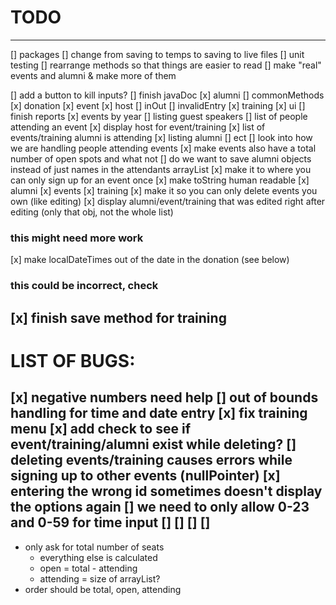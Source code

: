 # TODO
---
[] packages
[] change from saving to temps to saving to live files
[] unit testing
[] rearrange methods so that things are easier to read
[] make "real" events and alumni & make more of them 

[] add a button to kill inputs?
[] finish javaDoc
    [x] alumni
    [] commonMethods
    [x] donation
    [x] event
    [x] host
    [] inOut
    [] invalidEntry
    [x] training
    [x] ui
[] finish reports
    [x] events by year
    [] listing guest speakers
    [] list of people attending an event
    [x] display host for event/training
    [x] list of events/training alumni is attending
    [x] listing alumni
    [] ect
[] look into how we are handling people attending events 
    [x] make events also have a total number of open spots and what not
    [] do we want to save alumni objects instead of just names in the attendants arrayList
    [x] make it to where you can only sign up for an event once
[x] make toString human readable
    [x] alumni
    [x] events
    [x] training
[x] make it so you can only delete events you own (like editing)
[x] display alumni/event/training that was edited right after editing (only that obj, not the whole list)

### this might need more work
[x] make localDateTimes out of the date in the donation (see below)
### this could be incorrect, check
[x] finish save method for training
---
# LIST OF BUGS:
[x] negative numbers need help
[] out of bounds handling for time and date entry 
[x] fix training menu
[x] add check to see if event/training/alumni exist while deleting?
[] deleting events/training causes errors while signing up to other events (nullPointer)
[x] entering the wrong id sometimes doesn't display the options again
[] we need to only allow 0-23 and 0-59 for time input
[]
[]
[]
[]
---
* only ask for total number of seats
    * everything else is calculated 
    * open = total - attending
    * attending = size of arrayList?
* order should be total, open, attending